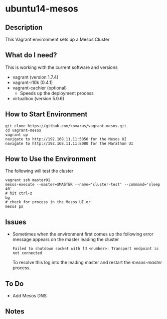 # ubuntu14-mesos

## Description
This Vagrant environment sets up a Mesos Cluster

## What do I need?
This is working with the current software and versions
 - vagrant (version 1.7.4)
 - vagrant-r10k (0.4.1)
 - vagrant-cachier (optional)
   - Speeds up the deployment process
 - virtualbox (version 5.0.6)

## How to Start Environment
```
git clone https://github.com/kovarus/vagrant-mesos.git
cd vagrant-mesos
vagrant up
navigate to http://192.168.11.11:5050 for the Mesos UI
navigate to http://192.168.11.11:8080 for the Marathon UI
```

## How to Use the Environment
The following will test the cluster
```
vagrant ssh master01
mesos-execute --master=$MASTER --name='cluster-test' --command='sleep 40'
# hit ctrl-z
bg
# check for process in the Mesos UI or
mesos ps
```

## Issues
 - Sometimes when the environment first comes up the following error message appears on
   the master leading the cluster
   ```
   Failed to shutdown socket with fd <number>: Transport endpoint is not connected
   ```
   To resolve this log into the leading master and restart the _mesos-master_
   process.
   
## To Do
 - Add Mesos DNS

## Notes
